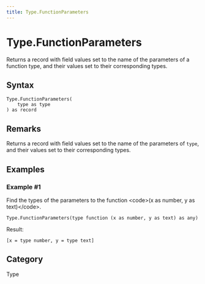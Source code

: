 ```yaml
---
title: Type.FunctionParameters
---
```


# Type.FunctionParameters


Returns a record with field values set to the name of the parameters of a function type, and their values set to their corresponding types.


## Syntax

```powerquery
Type.FunctionParameters(
    type as type
) as record
```


## Remarks

Returns a record with field values set to the name of the parameters of <code>type</code>, and their values set to their corresponding types.


## Examples

### Example #1 
Find the types of the parameters to the function &lt;code&gt;(x as number, y as text)&lt;/code&gt;.
```powerquery
Type.FunctionParameters(type function (x as number, y as text) as any)
```

Result: 
```powerquery
[x = type number, y = type text]
```




## Category
Type
